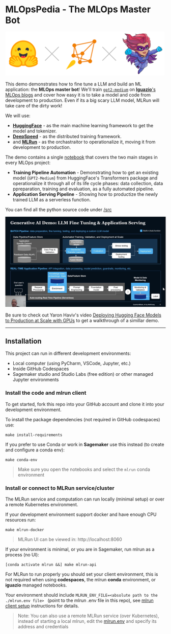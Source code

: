 # **MLOpsPedia** - The MLOps Master Bot

<img src="./images/hf-ds-mlrun.png" alt="huggingface-mlrun" style="width: 500px"/>

This demo demonstrates how to fine tune a LLM and build an ML application: the **MLOps master bot**! We'll train [`gpt2-medium`](https://huggingface.co/gpt2) on [**Iguazio**'s MLOps blogs](https://www.iguazio.com/blog/) and cover how easy it is to take a model and code from development to production. Even if its a big scary LLM model, MLRun will take care of the dirty work!

We will use:
* [**HuggingFace**](https://huggingface.co/) - as the main machine learning framework to get the model and tokenizer.
* [**DeepSpeed**](https://www.deepspeed.ai/) - as the distributed training framework.
* and [**MLRun**](https://www.mlrun.org/) - as the orchastraitor to operationalize it, moving it from development to production.

The demo contains a single [notebook](./tutorial.ipynb) that covers the two main stages in every MLOps project: 

* **Training Pipeline Automation** - Demonstrating how to get an existing model (`GPT2-Medium`) from HuggingFace's Transformers package and operationalize it through all of its life cycle phases: data collection, data ppreparation, training and evaluation, as a fully automated pipeline.
* **Application Serving Pipeline** - Showing how to productize the newly trained LLM as a serverless function.

You can find all the python source code under [/src](./src)

[<img src="./images/video-thumbnail.png" style="width: 700px"/>](http://www.youtube.com/watch?v=aAU54bTH6_o "MLOps for Generative AI with MLRun")

Be sure to check out Yaron Haviv's video [Deploying Hugging Face Models to Production at Scale with GPUs](http://www.youtube.com/watch?v=aAU54bTH6_o)
to get a walkthrough of a simillar demo.

___
<a id="installation"></a>
## Installation

This project can run in different development environments:
* Local computer (using PyCharm, VSCode, Jupyter, etc.)
* Inside GitHub Codespaces 
* Sagemaker studio and Studio Labs (free edition) or other managed Jupyter environments

### Install the code and mlrun client 

To get started, fork this repo into your GitHub account and clone it into your development environment.

To install the package dependencies (not required in GitHub codespaces) use:
 
    make install-requirements
    
If you prefer to use Conda or work in **Sagemaker** use this instead (to create and configure a conda env):

    make conda-env

> Make sure you open the notebooks and select the `mlrun` conda environment 
 
### Install or connect to MLRun service/cluster

The MLRun service and computation can run locally (minimal setup) or over a remote Kubernetes environment.

If your development environment support docker and have enough CPU resources run:

    make mlrun-docker
    
> MLRun UI can be viewed in: http://localhost:8060
    
If your environment is minimal, or you are in Sagemaker, run mlrun as a process (no UI):

    [conda activate mlrun &&] make mlrun-api
 
For MLRun to run properly you should set your client environment, this is not required when using **codespaces**, the mlrun **conda** environment, or **iguazio** managed notebooks.

Your environment should include `MLRUN_ENV_FILE=<absolute path to the ./mlrun.env file> ` (point to the mlrun .env file 
in this repo), see [mlrun client setup](https://docs.mlrun.org/en/latest/install/remote.html) instructions for details.  
     
> Note: You can also use a remote MLRun service (over Kubernetes), instead of starting a local mlrun, 
> edit the [mlrun.env](./mlrun.env) and specify its address and credentials  